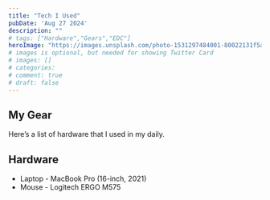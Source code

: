 ```yaml
---
title: "Tech I Used"
pubDate: 'Aug 27 2024'
description: ""
# tags: ["Hardware","Gears","EDC"]
heroImage: "https://images.unsplash.com/photo-1531297484001-80022131f5a1?ixid=MnwxMjA3fDB8MHxwaG90by1wYWdlfHx8fGVufDB8fHx8&ixlib=rb-1.2.1&auto=format&fit=crop&w=1307&q=80"
# images is optional, but needed for showing Twitter Card
# images: []
# categories:
# comment: true
# draft: false
---
```


## My Gear

Here’s a list of hardware that I used in my daily.

## Hardware

- Laptop - MacBook Pro (16-inch, 2021)
- Mouse - Logitech ERGO M575
<!-- - Hub - Verbatim Dual Type C Hub with HDMI -->
<!-- - Keyboard - Keychron K2 Wireless -->
